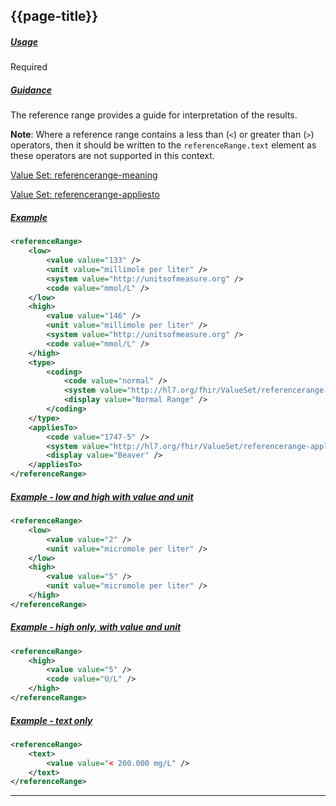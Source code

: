 ## {{page-title}}

<h5><ins>Usage</ins></h5>

<span class="mro-circle required" title="Required"></span> Required

<h5><ins>Guidance</ins></h5>

The reference range provides a guide for interpretation of the results.

<div class="nhsd-a-box nhsd-a-box--bg-light-blue nhsd-!t-margin-bottom-6 nhsd-t-body">
    <strong>Note</strong>: Where a reference range contains a less than (<code>&#60;</code>) or greater than (<code>&#62;</code>) operators, then it should be written to the <code>referenceRange.text</code> element as these operators are not supported in this context.
</div>

<i class="fa fa-link"></i> [Value Set: referencerange-meaning](http://hl7.org/fhir/stu3/valueset-referencerange-meaning.html)

<i class="fa fa-link"></i> [Value Set: referencerange-appliesto](http://hl7.org/fhir/stu3/valueset-referencerange-appliesto.html)

<h5><ins>Example</ins></h5>

```xml
<referenceRange>
    <low>
        <value value="133" />
        <unit value="millimole per liter" />
        <system value="http://unitsofmeasure.org" />
        <code value="mmol/L" />
    </low>
    <high>
        <value value="146" />
        <unit value="millimole per liter" />
        <system value="http://unitsofmeasure.org" />
        <code value="mmol/L" />
    </high>
    <type>
        <coding>
            <code value="normal" />
            <system value="http://hl7.org/fhir/ValueSet/referencerange-meaning" />
            <display value="Normal Range" />
        </coding>
    </type>
    <appliesTo>
        <code value="1747-5" />
        <system value="http://hl7.org/fhir/ValueSet/referencerange-appliesto" />
        <display value="Beaver" />
    </appliesTo>
</referenceRange>
```

<h5><ins>Example - low and high with value and unit</ins></h5>

```xml
<referenceRange>
    <low>
        <value value="2" />
        <unit value="micromole per liter" />
    </low>
    <high>
        <value value="5" />
        <unit value="micromole per liter" />
    </high>
</referenceRange>
```

<h5><ins>Example - high only, with value and unit</ins></h5>

```xml
<referenceRange>
    <high>
        <value value="5" />
        <code value="U/L" />
    </high>
</referenceRange>
```

<h5><ins>Example - text only</ins></h5>

```xml
<referenceRange>
    <text>
        <value value="< 200.000 mg/L" />
    </text>
</referenceRange>
```


---